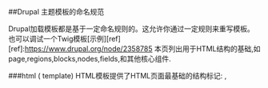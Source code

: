 ##Drupal 主题模板的命名规范

 Drupal加载模板都是基于一定命名规则的。这允许你通过一定规则来重写模板。
 也可以调试一个Twig模板[示例][ref]
[ref]:https://www.drupal.org/node/2358785
 本页列出用于HTML结构的基础,如page,regions,blocks,nodes,fields,和其他核心组件.

###html (<head> template)
    HTML模板提供了HTML页面最基础的结构标记: <head>,<title>,<body>.
    基础模板: html.html.twig
      (core/modules/system/templates/html.html.twig)

    1. html--internalviewpath.html.twig
    2. html--node--id.html.twig

###page template
    Pattern: page--[front|internalpath].html.twig
    基础模板: page.html.twig
      (core/modules/system/templats/page.html.twig)
    路由链接解析: http://www.example.com/node/1/edit
      1. page--node--edit.html.twig
      2. page--node--1.html.twig
      3. page--node.html.twig
      4. page.html.twig

###Regions
    Pattern: region--[region].html.twig
    基础模板: region.html.twig
      (core/modules/system/templates/region.html.twig)

    分区的内容是从分区的内容，或区块系统,或hook_page_build()解析出来的。
    分区的名字取决于.info.yml的主题定义里面。

###Blocks
    Pattern: block--[region|[module|-delta]].html.twig
    基础模板：block.html.twig
      (core/modules/block/templates/block.html.twig)

    1. block--module--delta.html.twig
    2. block--module.html.twig
    3. block--region.html.twig

    "module"是模块的名称，"delta"是模块对区块给定的id值。

    例如:"block--block--1.html.twig"
    一个区块指定模板将会是"block--sidebar_first.html.twig"，在sidebar_first分区里的所有区块将会使用这个模板。
    如果你通过自定义模块创建的一个名为"custom"
    并且delta为"my-block"的区块，那么theme hook suggestion将会被称作"block--custom--my-block.html.twig".

    对于视图，如果你有一个区块是通过视图创建的，并且名称为"front_news",显示id为"block_1",那么theme hook suggestion 将会
    是"block--views--front-news-block-1.html.twig"
    (提示: 当你有下划线在显示id或视图名称中，你需要将其转换为破折号，"-")

    友情提示: 在这里的上下文是大小写敏感的，即如果你的模块名为"MyModule",
    那么theme hook suggestion则会为"block--MyModule.html.twig".

### Nodes
    Pattern: node--[type|nodeid].html.twig
    基础模板:node.html.twig
      (core/modules/node/templates/node.html.twig)

    1. node--nodeid.html.twig
    2. node--type.html.twig
    3. node.html.twig
 
    提示: 在内容类型中机器名中的下划线将被连字符(破折号)替换。   

### Taxonomy terms
    Pattern: taxonomy-term--[vocabulary-machine-name|tid].html.twig
    基础模板: taxonomy-term.html.twig
      (core/modules/taxonomy/templates/taxonomy-term.html.twig)

    1. taxonomy-term--tid.html.twig
    2. taxonomy-term--vocabulary-machine-name.html.twig
    3. taxonomy-term.html.twig
 
    提示: 在词汇中的机器名的下划线应被连字符替换。

### Fields
    Pattern: field--[type|name[--content-type]|content-type].html.twig
    基础模板: field.html.twig
      (core/modules/system/templates/field.html.twig)

    1. field--field-name--content-type.html.twig
    2. field--content-type.html.twig
    3. field--field-name.html.twig
    4. field--field-type.html.twig

    提示: 在字段中的机器名的下划线应被连字符替换，包括有"field-"自定义字段中的符号。

    eg.field--field-phone.html.twig

### Comments
     Pattern: comment--node-[type].html.twig
     基础模板: comment.html.twig
     1. comment--node-article.html.twig

     Pattern: comment-wrapper--node-[type].html.twig
     基础模板:comment-wrapper.html.twig

### Forums:
     Pattern: forums--[[container|topic]--forumID].html.twig
     基础模板: forums.html.twig
      (core/modules/forum/templates/forums.html.twig)

     For forum containers:
     1. forums--containers--forumID.html.twig
     2. forums--forumID.html.twig
     3. forums--containers.html.twig

     For forum topics:
     1. forums--topics--forumID.html.twig
     2. forums--forumID.html.twig
     3. forums--topics.html.twig

### Maintenance page
     Pattern: maintenance-page--[offline].html.twig
     基础模板: maintenance-page.html.twig      
       (core/modules/system/templates/maintenance-page.html.twig)

     Search result
     Pattern: search-result--[searchType].html.twig
     基础模板: search-result.html.twig
      (core/modules/search/templates/search-result.html.twig)

     eg.
       "example.com/search/node/Search+Term" 将会应用
        模板"search-result--node.html.twig"
       "example.com/search/user/bob" 将会应用
        "search-result--user.html.twig"

        
